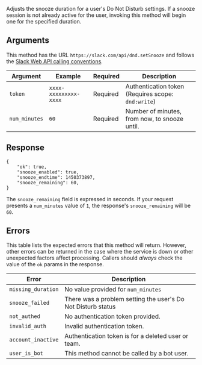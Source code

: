 Adjusts the snooze duration for a user's Do Not Disturb settings. If a snooze session is not already active for the user, invoking this method will begin one for the specified duration.

## Arguments

This method has the URL `https://slack.com/api/dnd.setSnooze` and follows the [Slack Web API calling conventions](/web#basics).

| Argument | Example | Required | Description |
| --- | --- | --- | --- |
| `token` | `xxxx-xxxxxxxxx-xxxx` | Required | Authentication token (Requires scope: `dnd:write`) |
| `num_minutes` | `60` | Required | Number of minutes, from now, to snooze until. |

## Response

```
{
    "ok": true,
    "snooze_enabled": true,
    "snooze_endtime": 1450373897,
    "snooze_remaining": 60,
}
```

The `snooze_remaining` field is expressed in seconds. If your request presents a `num_minutes` value of `1`, the response's `snooze_remaining` will be `60`.

## Errors

This table lists the expected errors that this method will return. However, other errors can be returned in the case where the service is down or other unexpected factors affect processing. Callers should _always_ check the value of the `ok` params in the response.

| Error | Description |
| --- | --- |
| `missing_duration` | No value provided for `num_minutes` |
| `snooze_failed` | There was a problem setting the user's Do Not Disturb status |
| `not_authed` | No authentication token provided. |
| `invalid_auth` | Invalid authentication token. |
| `account_inactive` | Authentication token is for a deleted user or team. |
| `user_is_bot` | This method cannot be called by a bot user. |

